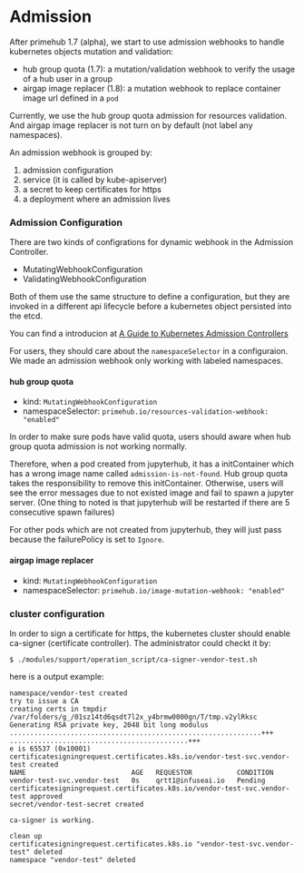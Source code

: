 # Admission

After primehub 1.7 (alpha), we start to use admission webhooks to handle kubernetes objects mutation and validation:

* hub group quota (1.7): a mutation/validation webhook to verify the usage of a hub user in a group
* airgap image replacer (1.8): a mutation webhook to replace container image url defined in a `pod`

Currently, we use the hub group quota admission for resources validation. And airgap image replacer is not turn on by default (not label any namespaces).

An admission webhook is grouped by:

1. admission configuration
2. service (it is called by kube-apiserver)
3. a secret to keep certificates for https
4. a deployment where an admission lives

### Admission Configuration

There are two kinds of configrations for dynamic webhook in the Admission Controller.

* MutatingWebhookConfiguration
* ValidatingWebhookConfiguration

Both of them use the same structure to define a configuration, but they are invoked in a different api lifecycle before a kubernetes object persisted into the etcd.

You can find a introducion at [A Guide to Kubernetes Admission Controllers](https://kubernetes.io/blog/2019/03/21/a-guide-to-kubernetes-admission-controllers/)

For users, they should care about the `namespaceSelector` in a configuraion. We made an admission webhook only working with labeled namespaces.

#### hub group quota

* kind: `MutatingWebhookConfiguration`
* namespaceSelector: `primehub.io/resources-validation-webhook: "enabled"`

In order to make sure pods have valid quota, users should aware when hub group quota admission is not working normally.

Therefore, when a pod created from jupyterhub, it has a initContainer which has a wrong image name called `admission-is-not-found`. Hub group quota takes the responsibility to remove this initContainer. Otherwise, users will see the error messages due to not existed image and fail to spawn a jupyter server. (One thing to noted is that jupyterhub will be restarted if there are 5 consecutive spawn failures)

For other pods which are not created from jupyterhub, they will just pass because the failurePolicy is set to `Ignore`.

#### airgap image replacer

* kind: `MutatingWebhookConfiguration`
* namespaceSelector: `primehub.io/image-mutation-webhook: "enabled"`

### cluster configuration

In order to sign a certificate for https, the kubernetes cluster should enable ca-signer (certificate controller). The administrator could checkt it by:

```
$ ./modules/support/operation_script/ca-signer-vendor-test.sh
```

here is a output example:

```
namespace/vendor-test created
try to issue a CA
creating certs in tmpdir /var/folders/g_/01sz14td6qsdt7l2x_y4brmw0000gn/T/tmp.v2ylRksc
Generating RSA private key, 2048 bit long modulus
..............................................................+++
............................................+++
e is 65537 (0x10001)
certificatesigningrequest.certificates.k8s.io/vendor-test-svc.vendor-test created
NAME                          AGE   REQUESTOR           CONDITION
vendor-test-svc.vendor-test   0s    qrtt1@infuseai.io   Pending
certificatesigningrequest.certificates.k8s.io/vendor-test-svc.vendor-test approved
secret/vendor-test-secret created

ca-signer is working.

clean up
certificatesigningrequest.certificates.k8s.io "vendor-test-svc.vendor-test" deleted
namespace "vendor-test" deleted
```
